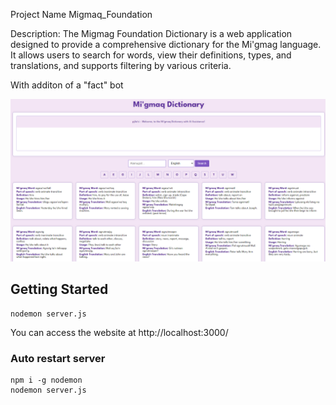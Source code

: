 Project Name
Migmaq_Foundation

Description:
The Migmag Foundation Dictionary is a web application designed to provide a comprehensive dictionary for the Mi'gmag language. It allows users to search for words, view their definitions, types, and translations, and supports filtering by various criteria.

With additon of a "fact" bot

![alt text](image.png)

## Getting Started

```
nodemon server.js
```

You can access the website at http://localhost:3000/

### Auto restart server

```
npm i -g nodemon
nodemon server.js
```
